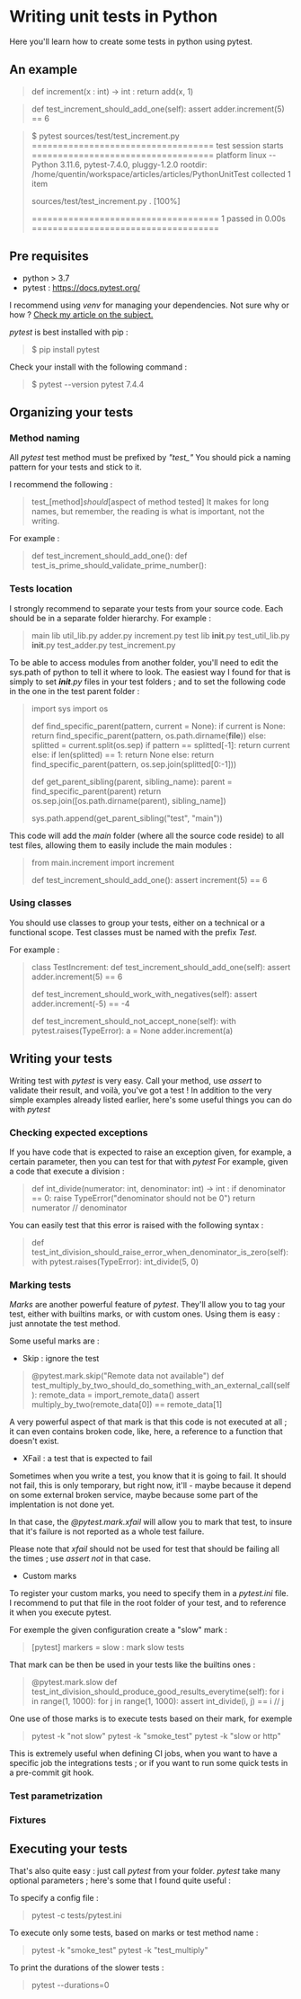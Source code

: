 # Writing unit tests in Python

Here you'll learn how to create some tests in python using pytest.

## An example

> def increment(x : int) -> int :
>   return add(x, 1)

> def test_increment_should_add_one(self):
>   assert adder.increment(5) == 6

> $ pytest sources/test/test_increment.py
> =================================== test session starts ===================================
> platform linux -- Python 3.11.6, pytest-7.4.0, pluggy-1.2.0
> rootdir: /home/quentin/workspace/articles/articles/PythonUnitTest
> collected 1 item
> 
> sources/test/test_increment.py .                                                    [100%]
> 
> ==================================== 1 passed in 0.00s ====================================

## Pre requisites

* python > 3.7
* pytest : https://docs.pytest.org/

I recommend using *venv* for managing your dependencies.
Not sure why or how ? [Check my article on the subject.](https://medium.com/@quentin.astegiano/effective-python-development-harnessing-the-power-of-virtual-environments-c01308189d6c)

*pytest* is best installed with pip : 
> $ pip install pytest

Check your install with the following command :
> $ pytest --version
> pytest 7.4.4

## Organizing your tests

### Method naming

All *pytest* test method must be prefixed by *"test_"*
You should pick a naming pattern for your tests and stick to it.

I recommend the following : 
> test_[method]_should_[aspect of method tested]
It makes for long names, but remember, the reading is what is important, not the writing.

For example : 
> def test_increment_should_add_one():
> def test_is_prime_should_validate_prime_number():

### Tests location

I strongly recommend to separate your tests from your source code. Each should be in a separate folder hierarchy.
For example :
> main 
>   lib
>     util_lib.py 
>   adder.py 
>   increment.py 
> test 
>   lib 
>     __init__.py
>     test_util_lib.py 
>   __init__.py
>   test_adder.py 
>   test_increment.py

To be able to access modules from another folder, you'll need to edit the sys.path of python to tell it where to look.
The easiest way I found for that is simply to set *__init__.py* files in your test folders ; and to set the following code in the one in the test parent folder : 
    
> import sys
> import os
> 
> def find_specific_parent(pattern, current = None):
>     if current is None:
>         return find_specific_parent(pattern, os.path.dirname(__file__))
>     else:
>         splitted = current.split(os.sep)
>         if pattern == splitted[-1]:
>             return current
>         else:
>             if len(splitted) == 1:
>                 return None
>             else:
>                 return find_specific_parent(pattern, os.sep.join(splitted[0:-1]))
> 
>     
> def get_parent_sibling(parent, sibling_name):
>     parent = find_specific_parent(parent)
>     return os.sep.join([os.path.dirname(parent), sibling_name])
> 
> sys.path.append(get_parent_sibling("test", "main"))

This code will add the *main* folder (where all the source code reside) to all test files, allowing them to easily include the main modules : 

> from main.increment import increment
> 
> def test_increment_should_add_one():
>   assert increment(5) == 6

### Using classes

You should use classes to group your tests, either on a technical or a functional scope. 
Test classes must be named with the prefix *Test*.

For example : 
> class TestIncrement: 
>   def test_increment_should_add_one(self):
>     assert adder.increment(5) == 6
> 
>   def test_increment_should_work_with_negatives(self):
>     assert adder.increment(-5) == -4
> 
>   def test_increment_should_not_accept_none(self):
>     with pytest.raises(TypeError):
>       a = None
>       adder.increment(a)

## Writing your tests

Writing test with *pytest* is very easy. Call your method, use *assert* to validate their result, and voilà, you've got a test !
In addition to the very simple examples already listed earlier, here's some useful things you can do with *pytest*

### Checking expected exceptions

If you have code that is expected to raise an exception given, for example, a certain parameter, then you can test for that with *pytest*
For example, given a code that execute a division : 

> def int_divide(numerator: int, denominator: int) -> int :
>   if denominator == 0:
>     raise TypeError("denominator should not be 0")
>   return numerator // denominator

You can easily test that this error is raised with the following syntax :

> def test_int_division_should_raise_error_when_denominator_is_zero(self):
>   with pytest.raises(TypeError):
>     int_divide(5, 0)


### Marking tests

*Marks* are another powerful feature of *pytest*. They'll allow you to tag your test, either with builtins marks, or with custom ones.
Using them is easy : just annotate the test method.

Some useful marks are : 

* Skip : ignore the test

>  @pytest.mark.skip("Remote data not available")
>  def test_multiply_by_two_should_do_something_with_an_external_call(self):
>    remote_data = import_remote_data()
>    assert multiply_by_two(remote_data[0]) == remote_data[1]

A very powerful aspect of that mark is that this code is not executed at all ; it can even contains broken code, like, here, a reference to a function that doesn't exist.

* XFail : a test that is expected to fail

Sometimes when you write a test, you know that it is going to fail. 
It should not fail, this is only temporary, but right now, it'll - maybe because it depend on some external broken service, maybe because some part of the implentation is not done yet.

In that case, the *@pytest.mark.xfail* will allow you to mark that test, to insure that it's failure is not reported as a whole test failure.

Please note that *xfail* should not be used for test that should be failing all the times ; use *assert not* in that case.

* Custom marks

To register your custom marks, you need to specify them in a *pytest.ini* file.
I recommend to put that file in the root folder of your test, and to reference it when you execute pytest.

For exemple the given configuration create a "slow" mark : 

> [pytest]
> markers = 
>   slow : mark slow tests

That mark can be then be used in your tests like the builtins ones : 

>  @pytest.mark.slow
>  def test_int_division_should_produce_good_results_everytime(self):
>    for i in range(1, 1000):
>      for j in range(1, 1000):
>        assert int_divide(i, j) == i // j

One use of those marks is to execute tests based on their mark, for exemple 

> pytest -k "not slow"
> pytest -k "smoke_test"
> pytest -k "slow or http"

This is extremely useful when defining CI jobs, when you want to have a specific job the integrations tests ; or if you want to run some quick tests in a pre-commit git hook.

### Test parametrization

### Fixtures

## Executing your tests

That's also quite easy : just call *pytest* from your folder.
*pytest* take many optional parameters ; here's some that I found quite useful :

To specify a config file :

> pytest -c tests/pytest.ini

To execute only some tests, based on marks or test method name :

> pytest -k "smoke_test"
> pytest -k "test_multiply"

To print the durations of the slower tests :

> pytest --durations=0
